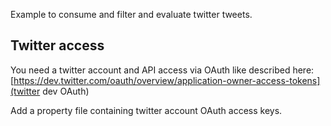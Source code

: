 Example to consume and filter and evaluate twitter tweets.

Twitter access
--------------
You need a twitter account and API access via OAuth like described here:
[https://dev.twitter.com/oauth/overview/application-owner-access-tokens](twitter dev OAuth)

Add a property file containing twitter account OAuth access keys.